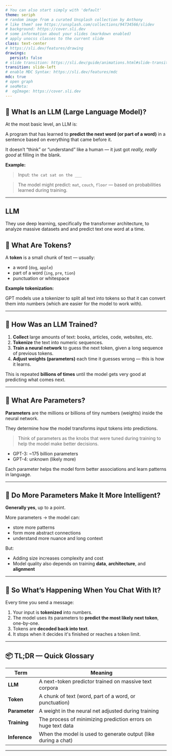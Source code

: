 ```yaml
---
# You can also start simply with 'default'
theme: seriph
# random image from a curated Unsplash collection by Anthony
# like them? see https://unsplash.com/collections/94734566/slidev
# background: https://cover.sli.dev
# some information about your slides (markdown enabled)
# apply unocss classes to the current slide
class: text-center
# https://sli.dev/features/drawing
drawings:
  persist: false
# slide transition: https://sli.dev/guide/animations.html#slide-transitions
transition: slide-left
# enable MDC Syntax: https://sli.dev/features/mdc
mdc: true
# open graph
# seoMeta:
#  ogImage: https://cover.sli.dev
---
```

## 🧠 What Is an LLM (Large Language Model)?

At the most basic level, an LLM is:



<div v-click>

A program that has learned to **predict the next word (or part of a word)** in a sentence based on everything that came before it.

</div>

<div v-click>

It doesn’t “think” or “understand” like a human — it just got *really, really good* at filling in the blank.

</div>


<div mt-10 v-click>

**Example:**

</div>

<div v-click depth="2"> 

> Input: `the cat sat on the ___` 

</div>

<div v-click mt-4 depth="2"> 

> The model might predict: `mat`, `couch`, `floor` — based on probabilities learned during training.

</div>
  




<!--
Content before the first click

[click] This will be highlighted after the first click

Also highlighted after the first click

- [click] This list element will be highlighted after the second click

[click] Last click (skip two clicks)
-->

---

## LLM

They use deep learning, specifically the transformer architecture, to analyze massive datasets and and predict text one word at a time.



## 🔣 What Are Tokens?

A **token** is a small chunk of text — usually:
- a word (`dog`, `apple`)
- part of a word (`ing`, `pre`, `tion`)
- punctuation or whitespace

**Example tokenization:**


GPT models use a tokenizer to split all text into tokens so that it can convert them into numbers (which are easier for the model to work with).

---

## 🧪 How Was an LLM Trained?

1. **Collect** large amounts of text: books, articles, code, websites, etc.
2. **Tokenize** the text into numeric sequences.
3. **Train a neural network** to guess the next token, given a long sequence of previous tokens.
4. **Adjust weights (parameters)** each time it guesses wrong — this is how it learns.

This is repeated **billions of times** until the model gets very good at predicting what comes next.

---

## 🧮 What Are Parameters?

**Parameters** are the millions or billions of tiny numbers (weights) inside the neural network.

They determine how the model transforms input tokens into predictions.

> Think of parameters as the knobs that were tuned during training to help the model make better decisions.

- GPT-3: ~175 billion parameters  
- GPT-4: unknown (likely more)

Each parameter helps the model form better associations and learn patterns in language.

---

## 📏 Do More Parameters Make It More Intelligent?

**Generally yes**, up to a point.

More parameters → the model can:
- store more patterns
- form more abstract connections
- understand more nuance and long context

But:
- Adding size increases complexity and cost
- Model quality also depends on training **data**, **architecture**, and **alignment**

---

## 🤔 So What’s Happening When You Chat With It?

Every time you send a message:

1. Your input is **tokenized** into numbers.
2. The model uses its parameters to **predict the most likely next token**, one-by-one.
3. Tokens are **decoded back into text**.
4. It stops when it decides it's finished or reaches a token limit.

---

## 📦 TL;DR — Quick Glossary

| Term         | Meaning                                                                 |
|--------------|-------------------------------------------------------------------------|
| **LLM**      | A next-token predictor trained on massive text corpora                  |
| **Token**    | A chunk of text (word, part of a word, or punctuation)                  |
| **Parameter**| A weight in the neural net adjusted during training                     |
| **Training** | The process of minimizing prediction errors on huge text data           |
| **Inference**| When the model is used to generate output (like during a chat)          |

---

